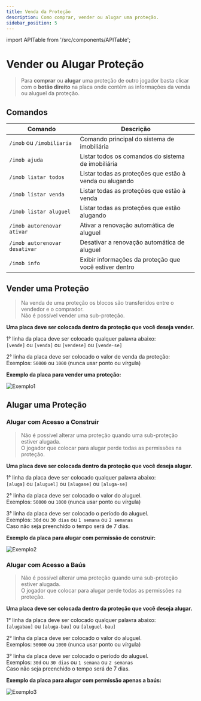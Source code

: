 ```yaml
---
title: Venda da Proteção
description: Como comprar, vender ou alugar uma proteção.
sidebar_position: 5
---
```


import APITable from '/src/components/APITable';

# Vender ou Alugar Proteção

> Para **comprar** ou **alugar** uma proteção de outro jogador basta clicar com o **botão direito** na placa onde contém as informações da venda ou aluguel da proteção.

## Comandos

<APITable>

| Comando | Descrição |
| ------- | --------- |
| `/imob` ou `/imobiliaria`      | Comando principal do sistema de imobiliária |
| `/imob ajuda`                 | Listar todos os comandos do sistema de imobiliária |
| `/imob listar todos`          | Listar todas as proteções que estão à venda ou alugando |
| `/imob listar venda`          | Listar todas as proteções que estão à venda |
| `/imob listar aluguel`        | Listar todas as proteções que estão alugando |
| `/imob autorenovar ativar`    | Ativar a renovação automática de aluguel |
| `/imob autorenovar desativar` | Desativar a renovação automática de aluguel |
| `/imob info`                  | Exibir informações da proteção que você estiver dentro |

</APITable>

## Vender uma Proteção

> Na venda de uma proteção os blocos são transferidos entre o vendedor e o comprador.  
> Não é possível vender uma sub-proteção.

**Uma placa deve ser colocada dentro da proteção que você deseja vender.**

1° linha da placa deve ser colocado qualquer palavra abaixo:  
`[vende]` ou `[venda]` ou `[vendese]` ou `[vende-se]`

2° linha da placa deve ser colocado o valor de venda da proteção:  
Exemplos: `50000` ou `1000` (nunca usar ponto ou vírgula)

**Exemplo da placa para vender uma proteção:**

![Exemplo1](https://i.imgur.com/6KLSuqH.png "Exemplo de como criar uma placa de venda")

## Alugar uma Proteção

### Alugar com Acesso a Construir

> Não é possível alterar uma proteção quando uma sub-proteção estiver alugada.  
> O jogador que colocar para alugar perde todas as permissões na proteção.

**Uma placa deve ser colocada dentro da proteção que você deseja alugar.**

1° linha da placa deve ser colocado qualquer palavra abaixo:  
`[aluga]` ou `[aluguel]` ou `[alugase]` ou `[aluga-se]`

2° linha da placa deve ser colocado o valor do aluguel.  
Exemplos: `50000` ou `1000` (nunca usar ponto ou vírgula)  

3° linha da placa deve ser colocado o período do aluguel.  
Exemplos: `30d` ou `30 dias` ou `1 semana` ou `2 semanas`  
Caso não seja preenchido o tempo será de 7 dias.

**Exemplo da placa para alugar com permissão de construir:**

![Exemplo2](https://i.imgur.com/TclXF7E.png "Exemplo de como criar uma placa de aluguel com permissão de construir")

### Alugar com Acesso a Baús

> Não é possível alterar uma proteção quando uma sub-proteção estiver alugada.  
> O jogador que colocar para alugar perde todas as permissões na proteção.

**Uma placa deve ser colocada dentro da proteção que você deseja alugar.**

1° linha da placa deve ser colocado qualquer palavra abaixo:  
`[alugabau]` ou `[aluga-bau]` ou `[aluguel-bau]`

2° linha da placa deve ser colocado o valor do aluguel.  
Exemplos: `50000` ou `1000` (nunca usar ponto ou vírgula)  

3° linha da placa deve ser colocado o período do aluguel.  
Exemplos: `30d` ou `30 dias` ou `1 semana` ou `2 semanas`  
Caso não seja preenchido o tempo será de 7 dias.

**Exemplo da placa para alugar com permissão apenas a baús:**

![Exemplo3](https://i.imgur.com/sgdW7zJ.png "Exemplo de como criar uma placa de aluguel com acesso apenas a baús")

